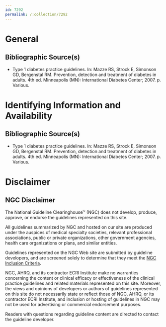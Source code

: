 ```yaml
---
id: 7292
permalink: /:collection/7292
---
```


# General

## Bibliographic Source(s)

- Type 1 diabetes practice guidelines. In: Mazze RS, Strock E, Simonson GD, Bergenstal RM. Prevention, detection and treatment of diabetes in adults. 4th ed. Minneapolis (MN): International Diabetes Center; 2007. p. Various.

# Identifying Information and Availability

## Bibliographic Source(s)

- Type 1 diabetes practice guidelines. In: Mazze RS, Strock E, Simonson GD, Bergenstal RM. Prevention, detection and treatment of diabetes in adults. 4th ed. Minneapolis (MN): International Diabetes Center; 2007. p. Various.

# Disclaimer

## NGC Disclaimer

The National Guideline Clearinghouse™ (NGC) does not develop, produce, approve, or endorse the guidelines represented on this site.

All guidelines summarized by NGC and hosted on our site are produced under the auspices of medical specialty societies, relevant professional associations, public or private organizations, other government agencies, health care organizations or plans, and similar entities.

Guidelines represented on the NGC Web site are submitted by guideline developers, and are screened solely to determine that they meet the [NGC Inclusion Criteria](/help-and-about/summaries/inclusion-criteria).

NGC, AHRQ, and its contractor ECRI Institute make no warranties concerning the content or clinical efficacy or effectiveness of the clinical practice guidelines and related materials represented on this site. Moreover, the views and opinions of developers or authors of guidelines represented on this site do not necessarily state or reflect those of NGC, AHRQ, or its contractor ECRI Institute, and inclusion or hosting of guidelines in NGC may not be used for advertising or commercial endorsement purposes.

Readers with questions regarding guideline content are directed to contact the guideline developer.

